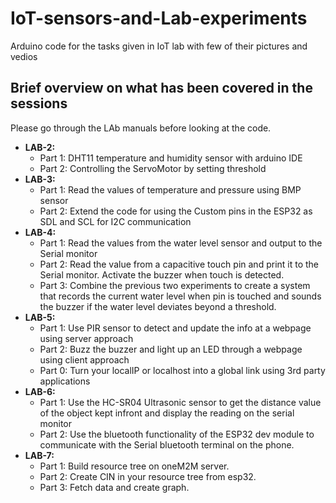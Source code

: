 # IoT-sensors-and-Lab-experiments
Arduino code for the tasks given in IoT lab with few of their pictures and vedios
## Brief overview on what has been covered in the sessions
Please go through the LAb manuals before looking at the code.
* **LAB-2:**
  - Part 1: DHT11 temperature and humidity sensor with arduino IDE
  - Part 2: Controlling the ServoMotor by setting threshold
* **LAB-3:**
  - Part 1: Read the values of temperature and pressure using BMP sensor
  - Part 2: Extend the code for using the Custom pins in the ESP32 as SDL and SCL for I2C communication
* **LAB-4:**
  - Part 1: Read the values from the water level sensor and output to the Serial monitor
  - Part 2: Read the value from a capacitive touch pin and print it to the Serial monitor. Activate the buzzer when touch is detected.
  - Part 3: Combine the previous two experiments to create a system that records the current water level when pin is touched and sounds the buzzer if the water level deviates beyond a threshold.
* **LAB-5:**
  - Part 1: Use PIR sensor to detect and update the info at a webpage using server approach
  - Part 2: Buzz the buzzer and light up an LED through a webpage using client approach
  - Part 0: Turn your localIP or localhost into a global link using 3rd party applications
* **LAB-6:**
  - Part 1: Use the HC-SR04 Ultrasonic sensor to get the distance value of the object kept infront and display the reading on the serial monitor
  - Part 2: Use the bluetooth functionality of the ESP32 dev module to communicate with the Serial bluetooth terminal on the phone.
* **LAB-7:**
  - Part 1: Build resource tree on oneM2M server.
  - Part 2: Create CIN in your resource tree from esp32.
  - Part 3: Fetch data and create graph.
  

